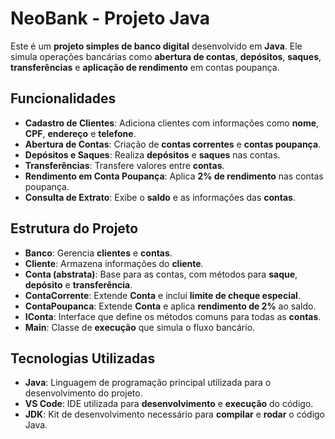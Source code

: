 # NeoBank - Projeto Java

Este é um **projeto simples de banco digital** desenvolvido em **Java**. Ele simula operações bancárias como **abertura de contas**, **depósitos**, **saques**, **transferências** e **aplicação de rendimento** em contas poupança.

## Funcionalidades

- **Cadastro de Clientes**: Adiciona clientes com informações como **nome**, **CPF**, **endereço** e **telefone**.
- **Abertura de Contas**: Criação de **contas correntes** e **contas poupança**.
- **Depósitos e Saques**: Realiza **depósitos** e **saques** nas contas.
- **Transferências**: Transfere valores entre **contas**.
- **Rendimento em Conta Poupança**: Aplica **2% de rendimento** nas contas poupança.
- **Consulta de Extrato**: Exibe o **saldo** e as informações das **contas**.

## Estrutura do Projeto

- **Banco**: Gerencia **clientes** e **contas**.
- **Cliente**: Armazena informações do **cliente**.
- **Conta (abstrata)**: Base para as contas, com métodos para **saque**, **depósito** e **transferência**.
- **ContaCorrente**: Extende **Conta** e inclui **limite de cheque especial**.
- **ContaPoupanca**: Extende **Conta** e aplica **rendimento de 2%** ao saldo.
- **IConta**: Interface que define os métodos comuns para todas as **contas**.
- **Main**: Classe de **execução** que simula o fluxo bancário.

## Tecnologias Utilizadas

- **Java**: Linguagem de programação principal utilizada para o desenvolvimento do projeto.
- **VS Code**: IDE utilizada para **desenvolvimento** e **execução** do código.
- **JDK**: Kit de desenvolvimento necessário para **compilar** e **rodar** o código Java.
